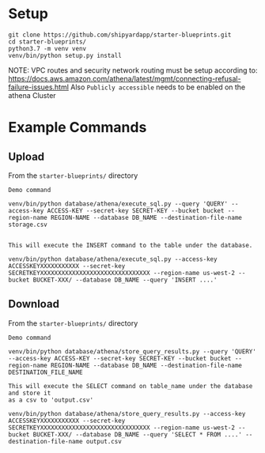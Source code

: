 # Setup

```
git clone https://github.com/shipyardapp/starter-blueprints.git
cd starter-blueprints/
python3.7 -m venv venv
venv/bin/python setup.py install
```

NOTE: VPC routes and security network routing must be setup according to:
      https://docs.aws.amazon.com/athena/latest/mgmt/connecting-refusal-failure-issues.html
      Also `Publicly accessible` needs to be enabled on the athena Cluster

# Example Commands
## Upload

From the `starter-blueprints/` directory
```
Demo command

venv/bin/python database/athena/execute_sql.py --query 'QUERY' --access-key ACCESS-KEY --secret-key SECRET-KEY --bucket bucket --region-name REGION-NAME --database DB_NAME --destination-file-name storage.csv


This will execute the INSERT command to the table under the database.

venv/bin/python database/athena/execute_sql.py --access-key ACCESSKEYXXXXXXXXXXX --secret-key SECRETKEYXXXXXXXXXXXXXXXXXXXXXXXXXXXXXXX --region-name us-west-2 --bucket BUCKET-XXX/ --database DB_NAME --query 'INSERT ....'
```

## Download

From the `starter-blueprints/` directory
```
Demo command

venv/bin/python database/athena/store_query_results.py --query 'QUERY' --access-key ACCESS-KEY --secret-key SECRET-KEY --bucket bucket --region-name REGION-NAME --database DB_NAME --destination-file-name DESTINATION_FILE_NAME

This will execute the SELECT command on table_name under the database and store it
as a csv to 'output.csv'

venv/bin/python database/athena/store_query_results.py --access-key ACCESSKEYXXXXXXXXXXX --secret-key SECRETKEYXXXXXXXXXXXXXXXXXXXXXXXXXXXXXXX --region-name us-west-2 --bucket BUCKET-XXX/ --database DB_NAME --query 'SELECT * FROM ....' --destination-file-name output.csv
```
